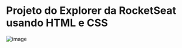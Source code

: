 # Projeto do Explorer da RocketSeat usando HTML e CSS
![image](https://github.com/user-attachments/assets/97007c0e-a885-4eba-b965-9e01f0ee217b)
